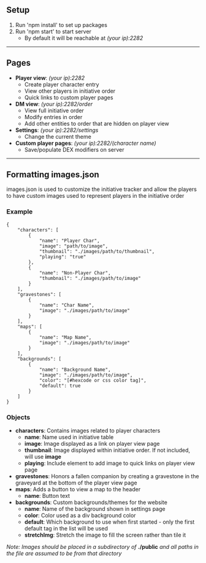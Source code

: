 ## Setup

1. Run 'npm install' to set up packages
2. Run 'npm start' to start server
    * By default it will be reachable at *(your ip):2282*

___

## Pages
* **Player view**: *(your ip):2282*
  * Create player character entry
  * View other players in initiative order
  * Quick links to custom player pages
* **DM view**: *(your ip):2282/order*
  * View full initiative order
  * Modify entries in order
  * Add other entities to order that are hidden on player view
* **Settings**: *(your ip):2282/settings*
  * Change the current theme
* **Custom player pages**: *(your ip):2282/(character name)*
  * Save/populate DEX modifiers on server

___

## Formatting images.json
images.json is used to customize the initiative tracker and allow the players to have custom images used to represent players in the initiative order

### Example
```
{
    "characters": [
        {
            "name": "Player Char",
            "image": "path/to/image",
            "thumbnail": "./images/path/to/thumbnail",
            "playing": "true"
        },
        {
            "name": "Non-Player Char",
            "thumbnail": "./images/path/to/image"
        }
    ],
    "gravestones": [
        {
            "name": "Char Name",
            "image": "./images/path/to/image"
        }
    ],
    "maps": [
        {
            "name": "Map Name",
            "image": "./images/path/to/image"
        }
    ],
    "backgrounds": [
        {
            "name": "Background Name",
            "image": "./images/path/to/image",
            "color": "[#hexcode or css color tag]",
            "default": true
        }
    ]
}
```

### Objects
* **characters**: Contains images related to player characters
  * **name**: Name used in initiative table
  * **image**: Image displayed as a link on player view page
  * **thumbnail**: Image displayed within initiative order. If not included, will use **image**
  * **playing**: Include element to add image to quick links on player view page
* **gravestones**: Honors a fallen companion by creating a gravestone in the graveyard at the bottom of the player view page
* **maps**: Adds a button to view a map to the header
  * **name**: Button text
* **backgrounds**: Custom backgrounds/themes for the website
  * **name**: Name of the background shown in settings page
  * **color**: Color used as a div background color
  * **default**: Which background to use when first started - only the first default tag in the list will be used
  * **stretchImg**: Stretch the image to fill the screen rather than tile it

*Note: Images should be placed in a subdirectory of* **./public** *and all paths in the file are assumed to be from that directory*